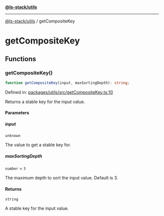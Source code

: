 [**@ls-stack/utils**](README.md)

***

[@ls-stack/utils](modules.md) / getCompositeKey

# getCompositeKey

## Functions

### getCompositeKey()

```ts
function getCompositeKey(input, maxSortingDepth): string;
```

Defined in: [packages/utils/src/getCompositeKey.ts:10](https://github.com/lucasols/utils/blob/main/packages/utils/src/getCompositeKey.ts#L10)

Returns a stable key for the input value.

#### Parameters

##### input

`unknown`

The value to get a stable key for.

##### maxSortingDepth

`number` = `3`

The maximum depth to sort the input value. Default is 3.

#### Returns

`string`

A stable key for the input value.
